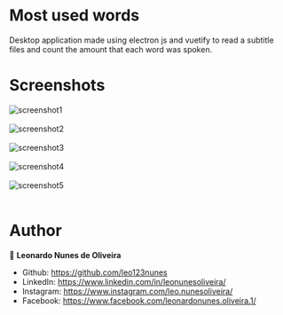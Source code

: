 # Most used words
Desktop application made using electron js and vuetify to read a subtitle files and count the amount that each word was spoken. 

# Screenshots
![screenshot1](https://user-images.githubusercontent.com/53942734/143719459-d29b8284-3940-4741-8c01-fbc8968b41cf.png)<br></br>
![screenshot2](https://user-images.githubusercontent.com/53942734/143719460-0aac981f-a7ac-43b4-92b6-69adc4ec2880.png)<br></br>
![screenshot3](https://user-images.githubusercontent.com/53942734/143719462-a6cce274-14cc-4ccd-8009-b2e30fc27656.png)<br></br>
![screenshot4](https://user-images.githubusercontent.com/53942734/143719467-af1fa220-140e-4d25-b22c-a18d6ff7d8a8.png)<br></br>
![screenshot5](https://user-images.githubusercontent.com/53942734/143719469-848b6ee4-438b-405f-8c94-70c1aee48c35.png)<br></br>

# Author

👤 **Leonardo Nunes de Oliveira**

* Github: https://github.com/leo123nunes
* LinkedIn: https://www.linkedin.com/in/leonunesoliveira/
* Instagram: https://www.instagram.com/leo.nunesoliveira/
* Facebook: https://www.facebook.com/leonardonunes.oliveira.1/



